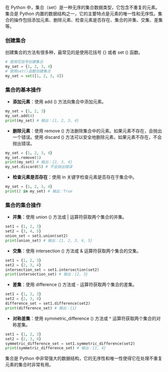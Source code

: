 在 Python 中，集合（set）是一种无序的集合数据类型，它包含不重复的元素。集合是 Python 内置的数据结构之一，它的主要特点是元素的唯一性和无序性。集合的操作包括添加元素、删除元素、检查元素是否存在、集合的并集、交集、差集等。
### 创建集合
创建集合的方法有很多种，最常见的是使用花括号 {} 或者 set () 函数。
```python
# 使用花括号创建集合
my_set = {1, 2, 3, 4}
# 使用set()函数创建集合
my_set = set([1, 2, 3, 4])
```
### 集合的基本操作
- **添加元素**：使用 add () 方法向集合中添加元素。
```python
my_set = {1, 2, 3}
my_set.add(4)
print(my_set) # 输出：{1, 2, 3, 4}
```
- **删除元素**：使用 remove () 方法删除集合中的元素。如果元素不存在，会抛出一个错误。使用 discard () 方法可以安全地删除元素，如果元素不存在，不会抛出错误。
```python
my_set = {1, 2, 3, 4}
my_set.remove(1)
print(my_set) # 输出：{2, 3, 4}
my_set.discard(5) # 不会抛出错误
```
- **检查元素是否存在**：使用 in 关键字检查元素是否存在于集合中。
```python
my_set = {1, 2, 3, 4}
print(2 in my_set) # 输出：True
```
### 集合的集合操作
- **并集**：使用 union () 方法或 | 运算符获取两个集合的并集。
```python
set1 = {1, 2, 3}
set2 = {3, 4, 5}
union_set = set1.union(set2)
print(union_set) # 输出：{1, 2, 3, 4, 5}
```
- **交集**：使用 intersection () 方法或 & 运算符获取两个集合的交集。
```python
set1 = {1, 2, 3}
set2 = {2, 3, 4}
intersection_set = set1.intersection(set2)
print(intersection_set) # 输出：{2, 3}
```
- **差集**：使用 difference () 方法或 - 运算符获取两个集合的差集。
```python
set1 = {1, 2, 3}
set2 = {2, 3, 4}
difference_set = set1.difference(set2)
print(difference_set) # 输出：{1}
```
- **对称差集**：使用 symmetric_difference () 方法或 ^ 运算符获取两个集合的对称差集。
```python
set1 = {1, 2, 3}
set2 = {2, 3, 4}
symmetric_difference_set = set1.symmetric_difference(set2)
print(symmetric_difference_set) # 输出：{1, 4}
```
集合是 Python 中非常强大的数据结构，它的无序性和唯一性使得它在处理不重复元素的集合时非常有用。
